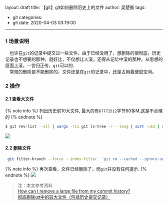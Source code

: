 layout: draft
title: 【git】git如何删除历史上的文件
author: 吴楚衡
tags:
  - git
categories:
  - git
date: 2020-04-03 03:19:00
---
### 1 场景说明
&emsp;也许在`git`的记录中提交过一些文件，由于已经没用了，想删除的很彻底，历史记录也不想要的那种，就好比，不仅想让人滚，还得从记忆中滚的那种，从思想的层面上滚。--言归正传，`git`可以的.  
&emsp;常规的删除是不能删除的，文件还是在`git`的记录中，还是占用着硬盘空间。

### 2 操作

#### 2.1 查看大文件

{% note info %}
    列出历史前10大文件, 最大的有`67771512`字节60多M,这是不合理的
{% endnote %}

``` bash
$ git rev-list --all | xargs -rL1 git ls-tree -r --long | sort -uk3 | sort -rnk4 | head -10 
```
![](http://qiniu.wuchuheng.com/%E5%BE%AE%E4%BF%A1%E6%88%AA%E5%9B%BE_20200403194714.png)

#### 2.2 删除文件

``` bash
 git filter-branch --force --index-filter  'git rm --cached --ignore-unmatch source/library/tool/windows/Postman-win64-6.1.3-Setup.exe' --prune-empty --tag-name-filter cat -- --all
```
{% note info %}
    再次查看，文件已经删除了，而`git`并没有任何提示.
{% endnote %}
![](http://qiniu.wuchuheng.com/img/20200403194714.png)
 
 > 注：本文参考资料  
 [How can I remove a large file from my commit history?](https://www.deployhq.com/git/faqs/removing-large-files-from-git-history)  
[彻底删除git中的较大文件（包括历史提交记录）](https://blog.csdn.net/HappyRocking/article/details/89313501)
 



